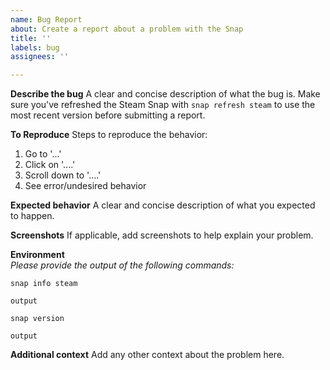 ```yaml
---
name: Bug Report
about: Create a report about a problem with the Snap
title: ''
labels: bug
assignees: ''

---
```


**Describe the bug**
A clear and concise description of what the bug is. Make sure you've refreshed the Steam Snap with `snap refresh steam` to use the most recent version before submitting a report.

**To Reproduce**
Steps to reproduce the behavior:
1. Go to '...'
2. Click on '....'
3. Scroll down to '....'
4. See error/undesired behavior

**Expected behavior**
A clear and concise description of what you expected to happen.

**Screenshots**
If applicable, add screenshots to help explain your problem.

**Environment**  
*Please provide the output of the following commands:*  

`snap info steam`  
```
output
```

`snap version`
```
output
```

**Additional context**
Add any other context about the problem here.
